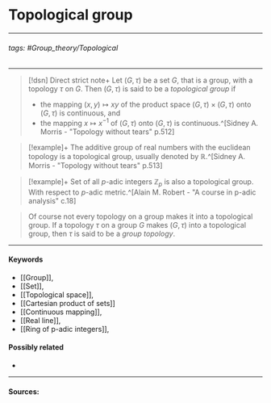 # Topological group
***
###### tags: #Group_theory/Topological  
***
>[!dsn] Direct strict note+
>Let $(G,\tau)$ be a set $G$, that is a group, with a topology $\tau$ on $G$. Then $(G,\tau)$ is said to be a *topological group* if
>- the mapping $(x,y)\mapsto xy$ of the product space $(G,\tau)\times(G,\tau)$ onto $(G,\tau)$ is continuous, and
>- the mapping $x\mapsto x^{-1}$ of $(G,\tau)$ onto $(G,\tau)$ is continuous.^[Sidney A. Morris - "Topology without tears" p.512]

>[!example]+ 
>The additive group of real numbers with the euclidean topology is a topological group, usually denoted by $\mathbb{R}$.^[Sidney A. Morris - "Topology without tears" p.513]

>[!example]+
>Set of all $p$-adic integers $\mathbb{Z}_{p}$ is also a topological group. With respect to $p$-adic metric.^[Alain M. Robert - "A course in p-adic analysis" c.18]

>Of course not every topology on a group makes it into a topological group. If a topology $\tau$ on a group $G$ makes $(G,\tau)$ into a topological group, then $\tau$ is said to be a *group topology*.
***
#### Keywords
- [[Group]],
- [[Set]],
- [[Topological space]],
- [[Cartesian product of sets]]
- [[Continuous mapping]],
- [[Real line]],
- [[Ring of p-adic integers]],
#### Possibly related
- 
***
#### Sources: